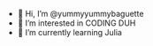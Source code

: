 - 👋 Hi, I’m @yummyyummybaguette
- 👀 I’m interested in CODING DUH
- 🌱 I’m currently learning Julia


<!---
yummyyummybaguette/yummyyummybaguette is a ✨ special ✨ repository because its `README.md` (this file) appears on your GitHub profile.
You can click the Preview link to take a look at your changes.
--->
